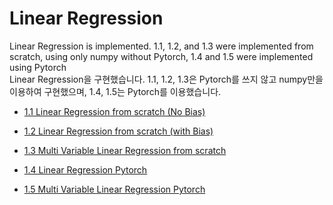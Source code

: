 # Linear Regression


Linear Regression is implemented. 1.1, 1.2, and 1.3 were implemented from scratch, using only numpy without Pytorch, 1.4 and 1.5 were implemented using Pytorch     
Linear Regression을 구현했습니다. 1.1, 1.2, 1.3은 Pytorch를 쓰지 않고 numpy만을 이용하여 구현했으며, 1.4, 1.5는 Pytorch를 이용했습니다.



- [1.1 Linear Regression from scratch (No Bias)](1_Linear_Regression/1.1_Linear_Regression_from_scratch_No_Bias.py)

- [1.2 Linear Regression from scratch (with Bias)](1_Linear_Regression/1.2_Linear_Regression_from_scratch_with_Bias.py)    

- [1.3 Multi Variable Linear Regression from scratch](1_Linear_Regression/1.3_Multi_Variable_Linear_Regression_from_scratch.py)    

- [1.4 Linear Regression Pytorch](1_Linear_Regression/1.4_Linear_Regression_Pytorch.py)     

- [1.5 Multi Variable Linear Regression Pytorch](1_Linear_Regression/1.5_Multi_Variable_Linear_Regression_Pytorch.py)      


